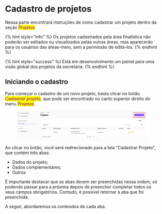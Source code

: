 # Cadastro de projetos

Nessa parte encontrará instruções de como cadastrar um projeto dentro da seção _<mark style="color:purple;">Projetos</mark>_.

{% hint style="info" %}
Os projetos cadastrados pela área finalística não poderão ser editados ou visualizados pelas outras áreas, mas aparecerão para os usuários das áreas-meio, sem a permissão de editá-los.
{% endhint %}

{% hint style="success" %}
Está em desenvolvimento um painel para uma visão global dos projetos da secretaria.&#x20;
{% endhint %}

## Iniciando o cadastro&#x20;

Para começar o cadastro de um novo projeto, basta clicar no botão _<mark style="color:purple;">Cadastrar projeto</mark>_, que pode ser encontrado no canto superior direito do menu _<mark style="color:purple;">Projetos</mark>_.&#x20;

<figure><img src="../../../.gitbook/assets/image (2) (1).png" alt=""><figcaption></figcaption></figure>

Ao clicar no botão, você será redirecionado para a tela “Cadastrar Projeto”, que contém três abas:&#x20;

* Dados do projeto;&#x20;
* Dados complementares;&#x20;
* Outros&#x20;

É importante destacar que as abas devem ser preenchidas nessa ordem, só podendo passar para a próxima depois de preencher completar todos os seus campos obrigatórios. Contudo, é possível retornar à aba que foi preenchida. &#x20;

A seguir, abordaremos os conteúdos de cada aba.&#x20;

